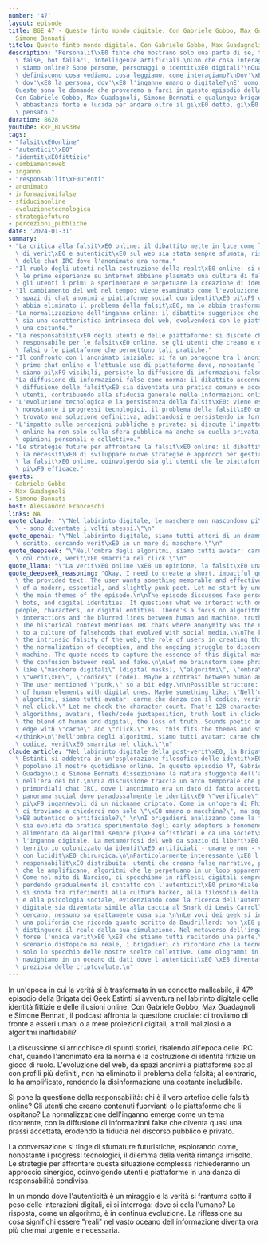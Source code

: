 ```yaml
---
number: '47'
layout: episode
title: BGE 47 - Questo finto mondo digitale. Con Gabriele Gobbo, Max Guadagnoli e
  Simone Bennati
titolo: Questo finto mondo digitale. Con Gabriele Gobbo, Max Guadagnoli e Simone Bennati
description: "Personalit\xE0 finte che mostrano solo una parte di se, troll, identit\xE0\
  \ false, bot fallaci, intelligenze artificiali.\nCon che cosa interagiamo quando\
  \ siamo online? Sono persone, personaggi o identit\xE0 digitali?\nQuali algoritmi\
  \ definiscono cosa vediamo, cosa leggiamo, come interagiamo?\nDov'\xE8 l'umano,\
  \ dov'\xE8 la persona, dov'\xE8 l'inganno umano o digitale?\nE' uomo o macchina?\n\
  Queste sono le domande che proveremo a farci in questo episodio della brigata.\n\
  Con Gabriele Gobbo, Max Guadagnoli, Simone Bennati e qualunque brigante abbia un'opinione\
  \ abbastanza forte e lucida per andare oltre il gi\xE0 detto, gi\xE0 sentito e gi\xE0\
  \ pensato."
duration: 8628
youtube: kkF_BLvs3Bw
tags:
- "falsit\xE0online"
- "autenticit\xE0"
- "identit\xE0fittizie"
- cambiamentoweb
- inganno
- "responsabilit\xE0utenti"
- anonimato
- informazionifalse
- sfiduciaonline
- evoluzionetecnologica
- strategiefuturo
- percezioni_pubbliche
date: '2024-01-31'
summary:
- "La critica alla falsit\xE0 online: il dibattito mette in luce come la percezione\
  \ di verit\xE0 e autenticit\xE0 sul web sia stata sempre sfumata, risalendo all'epoca\
  \ delle chat IRC dove l'anonimato era norma."
- "Il ruolo degli utenti nella costruzione della realt\xE0 online: si discute come\
  \ le prime esperienze su internet abbiano plasmato una cultura di falsit\xE0, essendo\
  \ gli utenti i primi a sperimentare e perpetuare la creazione di identit\xE0 fittizie."
- "Il cambiamento del web nel tempo: viene esaminato come l'evoluzione del web da\
  \ spazi di chat anonimi a piattaforme social con identit\xE0 pi\xF9 definite non\
  \ abbia eliminato il problema della falsit\xE0, ma lo abbia trasformato."
- "La normalizzazione dell'inganno online: il dibattito suggerisce che la falsit\xE0\
  \ sia una caratteristica intrinseca del web, evolvendosi con le piattaforme ma rimanendo\
  \ una costante."
- "La responsabilit\xE0 degli utenti e delle piattaforme: si discute chi debba essere\
  \ responsabile per le falsit\xE0 online, se gli utenti che creano e diffondono contenuti\
  \ falsi o le piattaforme che permettono tali pratiche."
- "Il confronto con l'anonimato iniziale: si fa un paragone tra l'anonimato delle\
  \ prime chat online e l'attuale uso di piattaforme dove, nonostante le identit\xE0\
  \ siano pi\xF9 visibili, persiste la diffusione di informazioni false."
- "La diffusione di informazioni false come norma: il dibattito accenna a come la\
  \ diffusione delle falsit\xE0 sia diventata una pratica comune e accettata da molti\
  \ utenti, contribuendo alla sfiducia generale nelle informazioni online."
- "L'evoluzione tecnologica e la persistenza della falsit\xE0: viene esplorato come,\
  \ nonostante i progressi tecnologici, il problema della falsit\xE0 online non abbia\
  \ trovato una soluzione definitiva, adattandosi e persistendo in forme sempre nuove."
- "L'impatto sulle percezioni pubbliche e private: si discute l'impatto che la falsit\xE0\
  \ online ha non solo sulla sfera pubblica ma anche su quella privata, influenzando\
  \ opinioni personali e collettive."
- "Le strategie future per affrontare la falsit\xE0 online: il dibattito suggerisce\
  \ la necessit\xE0 di sviluppare nuove strategie e approcci per gestire e contrastare\
  \ la falsit\xE0 online, coinvolgendo sia gli utenti che le piattaforme in una soluzione\
  \ pi\xF9 efficace."
guests:
- Gabriele Gobbo
- Max Guadagnoli
- Simone Bennati
host: Alessandro Franceschi
links: NA
quote_claude: "\"Nel labirinto digitale, le maschere non nascondono pi\xF9 i volti\
  \ - sono diventate i volti stessi.\"\n"
quote_openai: "\"Nel labirinto digitale, siamo tutti attori di un dramma che non abbiamo\
  \ scritto, cercando verit\xE0 in un mare di maschere.\"\n"
quote_deepseek: "\"Nell'ombra degli algoritmi, siamo tutti avatar: carne che danza\
  \ col codice, verit\xE0 smarrita nel click.\"\n"
quote_llama: "\"La verit\xE0 online \xE8 un'opinione, la falsit\xE0 una costante.\""
quote_deepseek_reasoning: "Okay, I need to create a short, impactful quote based on\
  \ the provided text. The user wants something memorable and effective, in the style\
  \ of a modern, essential, and slightly punk poet. Let me start by understanding\
  \ the main themes of the episode.\n\nThe episode discusses fake personalities, trolls,\
  \ bots, and digital identities. It questions what we interact with online\u2014\
  people, characters, or digital entities. There's a focus on algorithms shaping our\
  \ interactions and the blurred lines between human and machine, truth and deception.\
  \ The historical context mentions IRC chats where anonymity was the norm, leading\
  \ to a culture of falsehoods that evolved with social media.\n\nThe key points are\
  \ the intrinsic falsity of the web, the role of users in creating this reality,\
  \ the normalization of deception, and the ongoing struggle to discern human from\
  \ machine. The quote needs to capture the essence of this digital masquerade and\
  \ the confusion between real and fake.\n\nLet me brainstorm some phrases. Words\
  \ like \"maschere digitali\" (digital masks), \"algoritmi\", \"ombra\" (shadow),\
  \ \"verit\xE0\", \"codice\" (code). Maybe a contrast between human and machine.\
  \ The user mentioned \"punk,\" so a bit edgy.\n\nPossible structure: A juxtaposition\
  \ of human elements with digital ones. Maybe something like: \"Nell'ombra degli\
  \ algoritmi, siamo tutti avatar: carne che danza con il codice, verit\xE0 smarrita\
  \ nel click.\" Let me check the character count. That's 128 characters. It includes\
  \ algorithms, avatars, flesh/code juxtaposition, truth lost in clicks. Captures\
  \ the blend of human and digital, the loss of truth. Sounds poetic and has a punk\
  \ edge with \"carne\" and \"click.\" Yes, this fits the themes and style requested.\n\
  </think>\n\"Nell'ombra degli algoritmi, siamo tutti avatar: carne che danza col\
  \ codice, verit\xE0 smarrita nel click.\"\n"
claude_article: "Nel labirinto digitale della post-verit\xE0, la Brigata dei Geek\
  \ Estinti si addentra in un'esplorazione filosofica delle identit\xE0 virtuali che\
  \ popolano il nostro quotidiano online. In questo episodio 47, Gabriele Gobbo, Max\
  \ Guadagnoli e Simone Bennati dissezionano la natura sfuggente dell'autenticit\xE0\
  \ nell'era dei bit.\n\nLa discussione traccia un arco temporale che parte dalle\
  \ primordiali chat IRC, dove l'anonimato era un dato di fatto accettato, fino all'odierno\
  \ panorama social dove paradossalmente le identit\xE0 \"verificate\" possono risultare\
  \ pi\xF9 ingannevoli di un nickname criptato. Come in un'opera di Philip K. Dick,\
  \ ci troviamo a chiederci non solo \"\xE8 umano o macchina?\", ma soprattutto \"\
  \xE8 autentico o artificiale?\".\n\nI brigadieri analizzano come la falsit\xE0 online\
  \ sia evoluta da pratica sperimentale degli early adopters a fenomeno sistemico,\
  \ alimentato da algoritmi sempre pi\xF9 sofisticati e da una societ\xE0 che ha normalizzato\
  \ l'inganno digitale. La metamorfosi del web da spazio di libert\xE0 anarchica a\
  \ territorio colonizzato da identit\xE0 artificiali - umane e non - viene esaminata\
  \ con lucidit\xE0 chirurgica.\n\nParticolarmente interessante \xE8 l'analisi della\
  \ responsabilit\xE0 distribuita: utenti che creano false narrative, piattaforme\
  \ che le amplificano, algoritmi che le perpetuano in un loop apparentemente infinito.\
  \ Come nel mito di Narciso, ci specchiamo in riflessi digitali sempre pi\xF9 distorti,\
  \ perdendo gradualmente il contatto con l'autenticit\xE0 primordiale.\n\nIl dialogo\
  \ si snoda tra riferimenti alla cultura hacker, alla filosofia della tecnologia\
  \ e alla psicologia sociale, evidenziando come la ricerca dell'autenticit\xE0 nell'era\
  \ digitale sia diventata simile alla caccia al Snark di Lewis Carroll: tutti la\
  \ cercano, nessuno sa esattamente cosa sia.\n\nLe voci dei geek si intrecciano in\
  \ una polifonia che ricorda quanto scritto da Baudrillard: non \xE8 pi\xF9 possibile\
  \ distinguere il reale dalla sua simulazione. Nel metaverso dell'inganno digitale,\
  \ forse l'unica verit\xE0 \xE8 che stiamo tutti recitando una parte.\n\nIn questo\
  \ scenario distopico ma reale, i brigadieri ci ricordano che la tecnologia \xE8\
  \ solo lo specchio delle nostre scelte collettive. Come ologrammi in cerca di sostanza,\
  \ navighiamo in un oceano di dati dove l'autenticit\xE0 \xE8 diventata la pi\xF9\
  \ preziosa delle criptovalute.\n"
---
```

In un'epoca in cui la verità si è trasformata in un concetto malleabile, il 47° episodio della Brigata dei Geek Estinti si avventura nel labirinto digitale delle identità fittizie e delle illusioni online. Con Gabriele Gobbo, Max Guadagnoli e Simone Bennati, il podcast affronta la questione cruciale: ci troviamo di fronte a esseri umani o a mere proiezioni digitali, a troll maliziosi o a algoritmi inaffidabili?

La discussione si arricchisce di spunti storici, risalendo all'epoca delle IRC chat, quando l'anonimato era la norma e la costruzione di identità fittizie un gioco di ruolo. L'evoluzione del web, da spazi anonimi a piattaforme social con profili più definiti, non ha eliminato il problema della falsità; al contrario, lo ha amplificato, rendendo la disinformazione una costante ineludibile.

Si pone la questione della responsabilità: chi è il vero artefice delle falsità online? Gli utenti che creano contenuti fuorvianti o le piattaforme che li ospitano? La normalizzazione dell'inganno emerge come un tema ricorrente, con la diffusione di informazioni false che diventa quasi una prassi accettata, erodendo la fiducia nel discorso pubblico e privato.

La conversazione si tinge di sfumature futuristiche, esplorando come, nonostante i progressi tecnologici, il dilemma della verità rimanga irrisolto. Le strategie per affrontare questa situazione complessa richiederanno un approccio sinergico, coinvolgendo utenti e piattaforme in una danza di responsabilità condivisa.

In un mondo dove l'autenticità è un miraggio e la verità si frantuma sotto il peso delle interazioni digitali, ci si interroga: dove si cela l'umano? La risposta, come un algoritmo, è in continua evoluzione. La riflessione su cosa significhi essere "reali" nel vasto oceano dell'informazione diventa ora più che mai urgente e necessaria.
